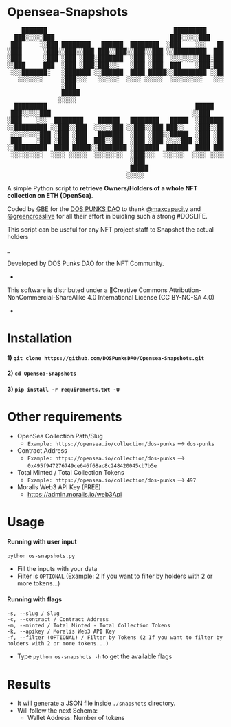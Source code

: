 # Opensea-Snapshots
<pre>
    ███████                                   █████████                                  
  ███░░░░░███                                ███░░░░░███                                 
 ███     ░░███ ████████   ██████  ████████  ░███    ░░░   ██████   ██████                
░███      ░███░░███░░███ ███░░███░░███░░███ ░░█████████  ███░░███ ░░░░░███               
░███      ░███ ░███ ░███░███████  ░███ ░███  ░░░░░░░░███░███████   ███████               
░░███     ███  ░███ ░███░███░░░   ░███ ░███  ███    ░███░███░░░   ███░░███               
 ░░░███████░   ░███████ ░░██████  ████ █████░░█████████ ░░██████ ░░████████              
   ░░░░░░░     ░███░░░   ░░░░░░  ░░░░ ░░░░░  ░░░░░░░░░   ░░░░░░   ░░░░░░░░               
               ░███                                                                      
               █████                                                                     
              ░░░░░                                                                      
  █████████                                         █████                █████           
 ███░░░░░███                                       ░░███                ░░███            
░███    ░░░  ████████    ██████   ████████   █████  ░███████    ██████  ███████    █████ 
░░█████████ ░░███░░███  ░░░░░███ ░░███░░███ ███░░   ░███░░███  ███░░███░░░███░    ███░░  
 ░░░░░░░░███ ░███ ░███   ███████  ░███ ░███░░█████  ░███ ░███ ░███ ░███  ░███    ░░█████ 
 ███    ░███ ░███ ░███  ███░░███  ░███ ░███ ░░░░███ ░███ ░███ ░███ ░███  ░███ ███ ░░░░███
░░█████████  ████ █████░░████████ ░███████  ██████  ████ █████░░██████   ░░█████  ██████ 
 ░░░░░░░░░  ░░░░ ░░░░░  ░░░░░░░░  ░███░░░  ░░░░░░  ░░░░ ░░░░░  ░░░░░░     ░░░░░  ░░░░░░  
                                  ░███                                                   
                                  █████                                                  
                                 ░░░░░                                                   
</pre>

A simple Python script to **retrieve Owners/Holders of a whole NFT collection on ETH (OpenSea)**.

Coded by [GBE](https://github.com/gbe3hunna/) for the [DOS PUNKS DAO](https://github.com/DOSPunksDAO) to thank [@maxcapacity](https://twitter.com/maxcapacity) and [@greencrosslive](https://twitter.com/greencrosslive) for all their effort in buidling such a strong #DOSLIFE.

This script can be useful for any NFT project staff to Snapshot the actual holders

_
                                              
Developed by DOS Punks DAO for the NFT Community.   

-

This software is distributed under a Creative Commons Attribution-NonCommercial-ShareAlike 4.0 International License (CC BY-NC-SA 4.0)

- 


# Installation

#### 1)  ```git clone https://github.com/DOSPunksDAO/Opensea-Snapshots.git```

#### 2)  ```cd Opensea-Snapshots```

#### 3)  ```pip install -r requirements.txt -U```

# Other requirements

- OpenSea Collection Path/Slug 
  - `Example: https://opensea.io/collection/dos-punks` --> `dos-punks`
- Contract Address
  - `Example: https://opensea.io/collection/dos-punks` --> `0x495f947276749ce646f68ac8c248420045cb7b5e`
- Total Minted / Total Collection Tokens
  - `Example: https://opensea.io/collection/dos-punks` --> `497`
- Moralis Web3 API Key (FREE)
  - https://admin.moralis.io/web3Api


# Usage

#### Running with user input
```
python os-snapshots.py
```
- Fill the inputs with your data
- Filter is `OPTIONAL` (Example: 2 If you want to filter by holders with 2 or more tokens...)


#### Running with flags
```
-s, --slug / Slug
-c, --contract / Contract Address
-m, --minted / Total Minted - Total Collection Tokens
-k, --apikey / Moralis Web3 API Key
-f, --filter (OPTIONAL) / Filter by Tokens (2 If you want to filter by holders with 2 or more tokens...)
```
- Type ```python os-snapshots -h``` to get the available flags

# Results

- It will generate a JSON file inside `./snapshots` directory.
- Will follow the next Schema:
  - Wallet Address: Number of tokens

